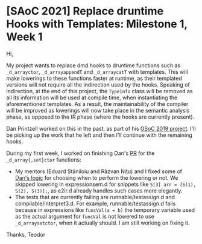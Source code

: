 # [SAoC 2021] Replace druntime Hooks with Templates: Milestone 1, Week 1

Hi,

My project wants to replace dmd hooks to druntime functions such as `_d_arrayctor`, `_d_arrayappendT` and `_d_arraycatT` with templates.
This will make lowerings to these functions faster at runtime, as their templated versions will not require all the indirection used by the hooks.
Speaking of indirection, at the end of this project, the `TypeInfo` class will be removed as all its information will be used at compile time, when instantiating the aforementioned templates.
As a result, the maintainability of the compiler will be improved as lowerings will now take place in the semantic analysis phase, as opposed to the IR phase (where the hooks are currently present).

Dan Printzell worked on this in the past, as part of his [GSoC 2019 project](https://github.com/Vild/GSOC2019).
I'll be picking up the work that he left and then I'll continue with the remaining hooks.

During my first week, I worked on finishing Dan's [PR](https://github.com/dlang/dmd/pull/10102) for the `_d_array{,set}ctor` functions:
- My mentors (Eduard Stăniloiu and Răzvan Nițu) and I fixed some of [Dan's logic](https://github.com/dlang/dmd/blob/e7c81c3021f5948a2a743c0926969f5370178f28/src/dmd/expressionsem.d#L9008-L9016) for choosing when to perform the lowering or not.
We skipped lowering in expressionsem.d for snippets like `S[3] arr = [S(1), S(2), S(3)];`, as e2ir.d already handles such cases more elegantly.
- The tests that are currently failing are runnable/testassign.d and compilable/interpret3.d.
For example, runnable/testassign.d fails because in expressions like `funcVal(a = b)` the temporary variable used as the actual argument for `funcVal` is not lowered to use `_d_arraysetctor`, when it actually should.
I am still working on fixing it.

Thanks,
Teodor
